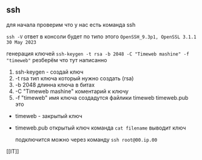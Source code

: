 
## ssh
для начала проверим что у нас есть команда ssh

`ssh -V`
ответ в консоли будет по типо этого 
`OpenSSH_9.3p1, OpenSSL 3.1.1 30 May 2023`


генерация ключей
`ssh-keygen -t rsa -b 2048 -C "Timeweb mashine" -f "timeweb"`
резберём что тут написанно
1. ssh-keygen - создай ключ
2. -t rsa тип ключа который нужно создать (rsa)
3. -b 2048 длинна ключа в битах
4. -С "Timeweb mashine" коментарий к ключу
5. -f "timeweb" имя ключа
создадутся файлики timeweb  timeweb.pub это 
- timeweb - закрытый ключ
- timeweb.pub открытый ключ
команда `cat filename` выводит ключ

	подключится можно через команду `ssh root@00.ip.00`


[[IT]]


